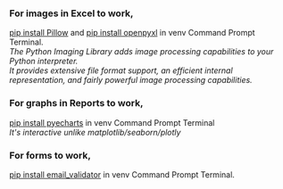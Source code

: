 ### **For images in Excel to work,**

[pip install Pillow]()  and [pip install openpyxl]() in venv Command Prompt Terminal.\
_The Python Imaging Library adds image processing capabilities to your Python interpreter.\
It provides extensive file format support, an efficient internal representation, and fairly powerful image processing capabilities._

### **For graphs in Reports to work,**

[pip install pyecharts]() in venv Command Prompt Terminal\
_It's interactive unlike matplotlib/seaborn/plotly_

### **For forms to work,**
[pip install email_validator]() in venv Command Prompt Terminal.